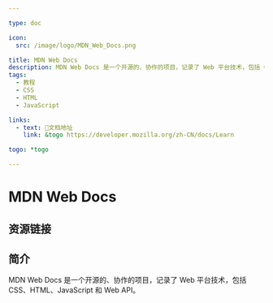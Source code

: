 ```yaml
---

type: doc

icon:
  src: /image/logo/MDN_Web_Docs.png

title: MDN Web Docs
description: MDN Web Docs 是一个开源的、协作的项目，记录了 Web 平台技术，包括 CSS、HTML、JavaScript 和 Web API。
tags:
  - 教程
  - CSS
  - HTML
  - JavaScript

links:
  - text: 📖文档地址
    link: &togo https://developer.mozilla.org/zh-CN/docs/Learn

togo: *togo

---
```


<ShowLogo />

# MDN Web Docs

<ShowTags />

<ShowBreadcrumb />

## 资源链接

<ShowLinks />

## 简介

MDN Web Docs 是一个开源的、协作的项目，记录了 Web 平台技术，包括 CSS、HTML、JavaScript 和 Web API。
